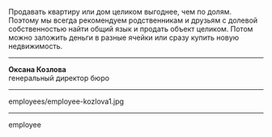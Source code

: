 Продавать квартиру или&nbsp;дом целиком выгоднее, чем&nbsp;по&nbsp;долям. Поэтому мы&nbsp;всегда рекомендуем родственникам и&nbsp;друзьям с&nbsp;долевой собственностью найти общий язык и&nbsp;продать объект целиком. Потом можно заложить деньги в&nbsp;разные ячейки или&nbsp;сразу купить новую недвижимость.

----

<b>Оксана Козлова</b><br />генеральный директор бюро

----

employees/employee-kozlova1.jpg

----

employee